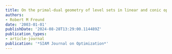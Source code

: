 ```yaml
---
title: On the primal-dual geometry of level sets in linear and conic optimization
authors:
- Robert M Freund
date: '2003-01-01'
publishDate: '2024-08-28T13:29:00.114489Z'
publication_types:
- article-journal
publication: '*SIAM Journal on Optimization*'
---
```

